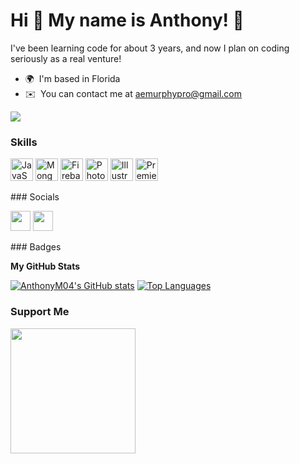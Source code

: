 Hi 👋 My name is Anthony! 💽
============================
I've been learning code for about 3 years, and now I plan on coding seriously as a real venture! 
* 🌍  I'm based in Florida 
* ✉️  You can contact me at [aemurphypro@gmail.com](mailto:aemurphypro@gmail.com)

<a href="https://www.github.com/AnthonyM04" target="_blank" rel="noreferrer"><img src="https://img.shields.io/github/followers/AnthonyM04?logo=github&style=for-the-badge&color=ec4899&labelColor=ffffff" /></a>
### Skills  

<p align="left"> <a href="https://developer.mozilla.org/en-US/docs/Web/JavaScript" target="_blank" rel="noreferrer"><img src="https://raw.githubusercontent.com/danielcranney/readme-generator/main/public/icons/skills/javascript-colored.svg" width="36" height="36" alt="JavaScript" /></a> <a href="https://www.mongodb.com/" target="_blank" rel="noreferrer"><img src="https://raw.githubusercontent.com/danielcranney/readme-generator/main/public/icons/skills/mongodb-colored.svg" width="36" height="36" alt="MongoDB" /></a> <a href="https://firebase.google.com/" target="_blank" rel="noreferrer"><img src="https://raw.githubusercontent.com/danielcranney/readme-generator/main/public/icons/skills/firebase-colored.svg" width="36" height="36" alt="Firebase" /></a> <a href="https://www.adobe.com/uk/products/photoshop.html" target="_blank" rel="noreferrer"><img src="https://raw.githubusercontent.com/danielcranney/readme-generator/main/public/icons/skills/photoshop-colored.svg" width="36" height="36" alt="Photoshop" /></a> <a href="adobe.com/uk/products/illustrator.html" target="_blank" rel="noreferrer"><img src="https://raw.githubusercontent.com/danielcranney/readme-generator/main/public/icons/skills/illustrator-colored.svg" width="36" height="36" alt="Illustrator" /></a> <a href="https://www.adobe.com/uk/products/premiere.html" target="_blank" rel="noreferrer"><img src="https://raw.githubusercontent.com/danielcranney/readme-generator/main/public/icons/skills/premierepro-colored.svg" width="36" height="36" alt="Premiere Pro" /></a> </p> 
 ### Socials  <p align="left"> <a href="https://www.github.com/AnthonyM04" target="_blank" rel="noreferrer"><img src="https://raw.githubusercontent.com/danielcranney/readme-generator/main/public/icons/socials/github.svg" width="32" height="32" /></a> <a href="https://www.linkedin.com/in/anthony-murphy04/" target="_blank" rel="noreferrer"><img src="https://raw.githubusercontent.com/danielcranney/readme-generator/main/public/icons/socials/linkedin.svg" width="32" height="32" /></a></p>
### Badges

<b>My GitHub Stats</b>

<a href="http://www.github.com/AnthonyM04"><img src="https://github-readme-stats.vercel.app/api?username=AnthonyM04&show_icons=true&hide=&count_private=true&title_color=ec4899&text_color=0f172a&icon_color=ec4899&bg_color=ffffff&hide_border=true&show_icons=true" alt="AnthonyM04's GitHub stats" /></a>
<a href="https://github.com/AnthonyM04" align="left"><img src="https://github-readme-stats.vercel.app/api/top-langs/?username=AnthonyM04&langs_count=10&title_color=ec4899&text_color=0f172a&icon_color=ec4899&bg_color=ffffff&hide_border=true&locale=en&custom_title=Top%20%Languages" alt="Top Languages" /></a>
### Support Me

<a href="https://www.buymeacoffee.com/murphy04"><img src="https://cdn.buymeacoffee.com/buttons/v2/default-yellow.png" width="200" /></a>
